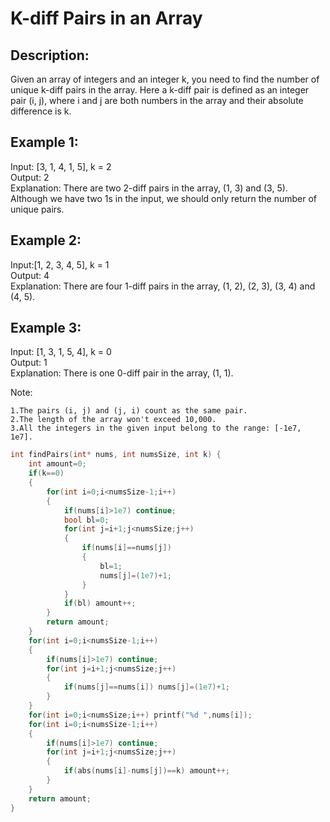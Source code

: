 K-diff Pairs in an Array
====================
Description:
---------------

 Given an array of integers and an integer k, you need to find the number of unique k-diff pairs in the array. Here a k-diff pair is defined as an integer pair (i, j), where i and j are both numbers in the array and their absolute difference is k.

Example 1:
-----------
Input: [3, 1, 4, 1, 5], k = 2<br>
Output: 2<br>
Explanation: There are two 2-diff pairs in the array, (1, 3) and (3, 5).<br>
Although we have two 1s in the input, we should only return the number of unique pairs.<br>

Example 2:
-------------
Input:[1, 2, 3, 4, 5], k = 1<br>
Output: 4<br>
Explanation: There are four 1-diff pairs in the array, (1, 2), (2, 3), (3, 4) and (4, 5).<br>

Example 3:
----------------
Input: [1, 3, 1, 5, 4], k = 0<br>
Output: 1<br>
Explanation: There is one 0-diff pair in the array, (1, 1).<br>

Note:

    1.The pairs (i, j) and (j, i) count as the same pair.
    2.The length of the array won't exceed 10,000.
    3.All the integers in the given input belong to the range: [-1e7, 1e7].




```c
int findPairs(int* nums, int numsSize, int k) {
    int amount=0;
    if(k==0)
    {
        for(int i=0;i<numsSize-1;i++)
        {
            if(nums[i]>1e7) continue;
            bool bl=0;
            for(int j=i+1;j<numsSize;j++)
            {
                if(nums[i]==nums[j])
                {
                    bl=1;
                    nums[j]=(1e7)+1;
                }
            }
            if(bl) amount++;
        }
        return amount;
    }
    for(int i=0;i<numsSize-1;i++)
    {
        if(nums[i]>1e7) continue;
        for(int j=i+1;j<numsSize;j++)
        {
            if(nums[j]==nums[i]) nums[j]=(1e7)+1;
        }
    }
    for(int i=0;i<numsSize;i++) printf("%d ",nums[i]);
    for(int i=0;i<numsSize-1;i++)
    {
        if(nums[i]>1e7) continue;
        for(int j=i+1;j<numsSize;j++)
        {
            if(abs(nums[i]-nums[j])==k) amount++;
        }
    }
    return amount;
}
```
